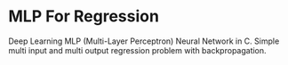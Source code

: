 # MLP For Regression
Deep Learning MLP (Multi-Layer Perceptron) Neural Network in C. Simple multi input and multi output regression problem with backpropagation.
